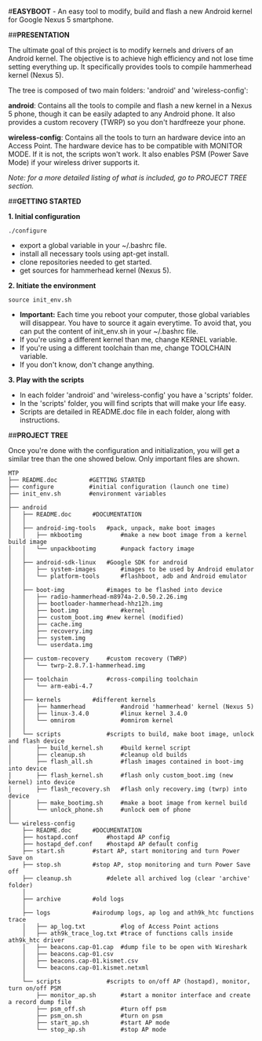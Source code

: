 #**EASYBOOT** - An easy tool to modify, build and flash a new Android kernel for Google Nexus 5 smartphone.

##**PRESENTATION**

The ultimate goal of this project is to modify kernels and drivers of an Android kernel.
The objective is to achieve high efficiency and not lose time setting everything up.
It specifically provides tools to compile hammerhead kernel (Nexus 5). 

The tree is composed of two main folders: 'android' and 'wireless-config':

**android**:
Contains all the tools to compile and flash a new kernel in a Nexus 5 phone, though
it can be easily adapted to any Android phone. It also provides a custom recovery (TWRP) so you
don't hardfreeze your phone.

**wireless-config**:
Contains all the tools to turn an hardware device into an Access Point.
The hardware device has to be compatible with MONITOR MODE. If it is not, the scripts won't work.
It also enables PSM (Power Save Mode) if your wireless driver supports it.

*Note: for a more detailed listing of what is included, go to PROJECT TREE section.*

##**GETTING STARTED**

**1. Initial configuration**

`./configure`
* export a global variable in your ~/.bashrc file.
* install all necessary tools using apt-get install.
* clone repositories needed to get started.
* get sources for hammerhead kernel (Nexus 5).

**2. Initiate the environment**

`source init_env.sh`
* **Important:** Each time you reboot your computer, those global variables will disappear.
You have to source it again everytime. To avoid that, you can put the content of init_env.sh
in your ~/.bashrc file.
* If you're using a different kernel than me, change KERNEL variable.
* If you're using a different toolchain than me, change TOOLCHAIN variable.
* If you don't know, don't change anything.

**3. Play with the scripts**

* In each folder 'android' and 'wireless-config' you have a 'scripts' folder.
* In the 'scripts' folder, you will find scripts that will make your life easy.
* Scripts are detailed in README.doc file in each folder, along with instructions.

##**PROJECT TREE**

Once you're done with the configuration and initialization, you will
get a similar tree than the one showed below. Only important files are shown.

```
MTP
├── README.doc	       #GETTING STARTED
├── configure          #initial configuration (launch one time) 
├── init_env.sh        #environment variables 
│
├── android
│   ├── README.doc	    #DOCUMENTATION
│   │
│   ├── android-img-tools   #pack, unpack, make boot images
│   │   ├── mkbootimg	        #make a new boot image from a kernel build image
│   │   └── unpackbootimg       #unpack factory image
│   │
│   ├── android-sdk-linux   #Google SDK for android
│   │   ├── system-images       #images to be used by Android emulator
│   │   └── platform-tools      #flashboot, adb and Android emulator
│   │
│   ├── boot-img            #images to be flashed into device
│   │   ├── radio-hammerhead-m8974a-2.0.50.2.26.img
│   │   ├── bootloader-hammerhead-hhz12h.img
│   │   ├── boot.img	        #kernel
│   │   ├── custom_boot.img	#new kernel (modified)
│   │   ├── cache.img
│   │   ├── recovery.img
│   │   ├── system.img
│   │   └── userdata.img
│   │
│   ├── custom-recovery     #custom recovery (TWRP)
│   │   └── twrp-2.8.7.1-hammerhead.img
│   │
│   ├── toolchain           #cross-compiling toolchain
│   │   └── arm-eabi-4.7    
│   │
│   ├── kernels		    #different kernels
│   │   ├── hammerhead          #android 'hammerhead' kernel (Nexus 5)
│   │   ├── linux-3.4.0         #linux kernel 3.4.0
│   │   └── omnirom             #omnirom kernel
│   │
│   └── scripts             #scripts to build, make boot image, unlock and flash device
│       ├── build_kernel.sh     #build kernel script
│       ├── cleanup.sh          #cleanup old builds
│       ├── flash_all.sh        #flash images contained in boot-img into device
│       ├── flash_kernel.sh     #flash only custom_boot.img (new kernel) into device
│       ├── flash_recovery.sh   #flash only recovery.img (twrp) into device
│       ├── make_bootimg.sh     #make a boot image from kernel build
│       └── unlock_phone.sh     #unlock oem of phone
│
└── wireless-config
    ├── README.doc	    #DOCUMENTATION
    ├── hostapd.conf	    #hostapd AP config
    ├── hostapd_def.conf    #hostapd AP default config
    ├── start.sh	    #start AP, start monitoring and turn Power Save on
    ├── stop.sh		    #stop AP, stop monitoring and turn Power Save off
    ├── cleanup.sh          #delete all archived log (clear 'archive' folder)
    │
    ├── archive		    #old logs
    │
    ├── logs		    #airodump logs, ap log and ath9k_htc functions trace
    │   ├── ap_log.txt          #log of Access Point actions
    │   ├── ath9k_trace_log.txt #trace of functions calls inside ath9k_htc driver
    │   ├── beacons.cap-01.cap  #dump file to be open with Wireshark
    │   ├── beacons.cap-01.csv
    │   ├── beacons.cap-01.kismet.csv
    │   └── beacons.cap-01.kismet.netxml
    │
    └── scripts	            #scripts to on/off AP (hostapd), monitor, turn on/off PSM
        ├── monitor_ap.sh       #start a monitor interface and create a record dump file
        ├── psm_off.sh          #turn off psm
        ├── psm_on.sh           #turn on psm
        ├── start_ap.sh         #start AP mode
        └── stop_ap.sh          #stop AP mode
```   

